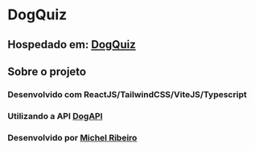 # DogQuiz

## Hospedado em: [DogQuiz](https://dogquiz.vercel.app)

## Sobre o projeto

### Desenvolvido com ReactJS/TailwindCSS/ViteJS/Typescript
### Utilizando a API [DogAPI](https://dog.ceo/dog-api/)

### Desenvolvido por [Michel Ribeiro](github.com/folows1)
